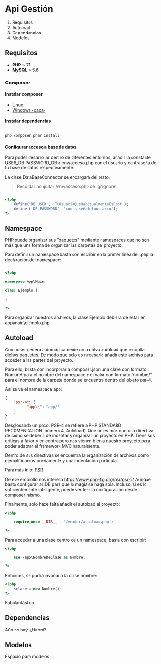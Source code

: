 # Api Gestión

1. Requisitos
2. Autoload
3. Dependencias
4. Modelos

## Requisitos

+ **PHP** > 7.1
+ **MySQL** > 5.6

### Composer
#### Instalar composer
+ [Linux](https://getcomposer.org/doc/00-intro.md#installation-linux-unix-osx)
+ [Windows -caca-](https://getcomposer.org/doc/00-intro.md#installation-windows)

#### Instalar dependencias

```bash

php composer.phar install

```

#### Configurar acceso a base de datos
Para poder desarrollar dentro de diferentes entornos, añadir la constante USER_DB PASSWORD_DB a env/acceso.php con el usuario y contraseña de tu base de datos respectivamente.

La clase DataBaseConnector se encargará del resto.

> Recordar no quitar /env/acceso.php de .gitignore!

```php

<?php
    define('DB_USER', 'TuUsuarioQueHabitualmenteEsRoot');
    define ('DB_PASSWORD', 'contraseñadetuusuario');
?>

```

## Namespace

PHP puede organizar sus "paquetes" mediante namespaces que no son más que una forma de organizar las carpetas del proyecto.

Para definir un namespace basta con escribir en la primer línea del .php la declaración del namespace:

```php

<?php

namespace App\Main;

class Ejemplo {
	
}

?>

```

Para organizar nuestros archivos, la clase Ejemplo debiera de estar en app\main\ejemplo.php



## Autoload


Composer genera automágicamente un archivo autoload que recopila dichos paquetes. De modo que solo  es necesario añadir este archivo para acceder a las partes del proyecto.

Para ello, basta con incorporar a composer.json una clave con formato Nombre\\ para el nombre del namespace y el valor con formato "nombre/" para el nombre de la carpeta donde se encuentra dentro del objeto psr-4. 

Así se ve el namespace app:

```json
{
    "psr-4": {
          "app\\": "app/"
    }
}

```  

Desglosando un poco: PSR-4 se refiere a PHP STANDARD RECOMENDATION (número 4, Autoload). Que no es más que una directiva de cómo se debería de indentar y organizar un proyecto en PHP. Tiene sus críticas a favor y en contra pero nos vienen bien a nuestro proyecto para poder adaptar el framework MVC naturalmente.

Dentro de sus directivas se encuentra la organización de archivos como ejemplificamos previamente y una indentación particular.

Para más info: [PSR](https://www.php-fig.org/psr/)

De ese embrollo nos interesa https://www.php-fig.org/psr/psr-2/ Aunque basta configurar al IDE para que la magia se haga sola. Incluso, si es lo suficientemente inteligente, puede ver leer la configuración desde composer mismo. 

Finalmente, solo hace falta añadir el autoload al proyecto:

```php
<?php

    require_once __DIR__ . '/vendor/autoload.php';

?>
```

Para acceder a una clase dentro de un namespace, basta con escribir:

```php
<?php

    use \app\NombreDeClase as Nombre;

?>
```


Entonces, se podrá invocar a la clase nombre:

```php
<?php
    $clase = new Nombre();
?> 

```

Fabulantástico.



## Dependencias

Aún no hay. ¿Habrá?

## Modelos

Espacio para modelos